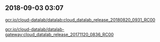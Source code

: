 ## 2018-09-03 03:07 

[gcr.io/cloud-datalab/datalab:cloud_datalab_release_20180820_0931_RC00](https://hub.docker.com/r/anjia0532/cloud-datalab.datalab/tags/)


[gcr.io/cloud-datalab/datalab-gateway:cloud_datalab_release_20171120_0836_RC00](https://hub.docker.com/r/anjia0532/cloud-datalab.datalab-gateway/tags/)


